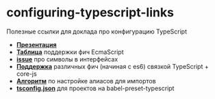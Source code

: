 # configuring-typescript-links
Полезные ссылки для доклада про конфигурацию TypeScript

* **[Презентация](https://www.dropbox.com/sh/m79uxa4ewo1oiqu/AAA-BAeWRULqI_4m-t3bJzlMa?dl=0)**
* **[Таблица](https://docs.google.com/spreadsheets/d/1ni6JMwEc-uq65fYVF3fI4RnOIuPBsL_oTBxN2wefAEg/edit?usp=sharing)** поддержки фич EcmaScript
* **[issue](https://github.com/microsoft/TypeScript/issues/1863)** про символы в интерфейсах
* **[Поддержка](https://kangax.github.io/compat-table/es6/)** различных фич (начиная с es6) связкой TypeScript + core-js
* **[Алгоритм](import-aliases-guide.md)** по настройке алиасов для импортов
* **[tsconfig.json](tsconfig.json)** для проектов на babel-preset-typescript
